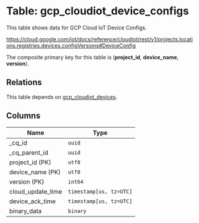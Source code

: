 # Table: gcp_cloudiot_device_configs

This table shows data for GCP Cloud IoT Device Configs.

https://cloud.google.com/iot/docs/reference/cloudiot/rest/v1/projects.locations.registries.devices.configVersions#DeviceConfig

The composite primary key for this table is (**project_id**, **device_name**, **version**).

## Relations

This table depends on [gcp_cloudiot_devices](gcp_cloudiot_devices.md).

## Columns

| Name          | Type          |
| ------------- | ------------- |
|_cq_id|`uuid`|
|_cq_parent_id|`uuid`|
|project_id (PK)|`utf8`|
|device_name (PK)|`utf8`|
|version (PK)|`int64`|
|cloud_update_time|`timestamp[us, tz=UTC]`|
|device_ack_time|`timestamp[us, tz=UTC]`|
|binary_data|`binary`|